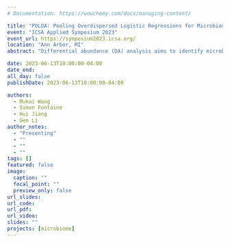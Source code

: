 ```yaml
---
# Documentation: https://wowchemy.com/docs/managing-content/

title: "POLDA: Pooling Overdispersed Logistic Regressions for Microbiome Differential Abundance Analysis"
event: "ICSA Applied Symposium 2023"
event_url: https://symposium2023.icsa.org/
location: "Ann Arbor, MI"
abstract: "Differential abundance (DA) analysis aims to identify microbiome taxa whose abundances are different between two or more conditions. Microbiome read counts are usually normalized as compositional data vectors, which suggests the use of ratio-based methods for DA analysis.  However, the excessive zero values in microbiome data prohibit the direct calculation of ratios and further distort DA analysis.  We propose POLDA (Pooling Overdispersed Logistic Regressions for Microbiome Differential Abundance Analysis) to address the challenge. POLDA first uses overdispersed logistic regressions to model the read counts for each pair of taxa and estimate the log odds ratio  between conditions. Then, it exploits a weighted linear regression with backward selection method to identify a reference set of non-differentially-abundant taxa. Finally, overdispersed logistic regressions are used to call differentially abundant taxa based on ratios with the reference set. Simulation studies show that the proposed method outperforms existing methods in power and type-I error rate control. Application to five diarrhea case-control datasets reveals that POLDA can identify differentially abundant taxa more consistently across similar studies than other methods."

date: 2023-06-13T10:00:00-04:00
date_end:  
all_day: false
publishDate: 2023-06-13T10:00:00-04:00

authors: 
  - Mukai Wang
  - Simon Fontaine
  - Hui Jiang
  - Gen Li
author_notes:
  - "Presenting"
  - ""
  - ""
  - ""
tags: []
featured: false
image:
  caption: ""
  focal_point: ""
  preview_only: false
url_slides: 
url_code:
url_pdf:
url_video:
slides: ""
projects: [microbiome]
---
```



